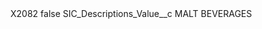 <?xml version="1.0" encoding="UTF-8"?>
<CustomMetadata xmlns="http://soap.sforce.com/2006/04/metadata" xmlns:xsi="http://www.w3.org/2001/XMLSchema-instance" xmlns:xsd="http://www.w3.org/2001/XMLSchema">
    <label>X2082</label>
    <protected>false</protected>
    <values>
        <field>SIC_Descriptions_Value__c</field>
        <value xsi:type="xsd:string">MALT BEVERAGES</value>
    </values>
</CustomMetadata>
